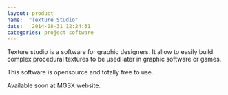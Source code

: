 ```yaml
---
layout: product
name:  "Texture Studio"
date:   2014-08-31 12:24:31
categories: project software
---
```


Texture studio is a software for graphic designers. It allow to easily build complex procedural textures to be used later in graphic software or games.

This software is opensource and totally free to use.

<div class="alert alert-danger" role="alert">
	<p>Available soon at MGSX website.</p>
</div>
